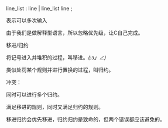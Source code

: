 line_list
	: line
	| line_list line
	;

表示可以多次输入

由于我们是做解释型语言，所以忽略优先级，让C自己完成。

移进/归约

将记号进入并堆积的过程，叫移进。_(:з」∠)_

类似处罚某个规则并进行置换的过程，叫归约。

冲突：

同时可以进行多个归约。

满足移进的规则，同时又满足归约的规则。

移进归约会优先移进，归约归约是致命的，但两个错误都应该避免的。